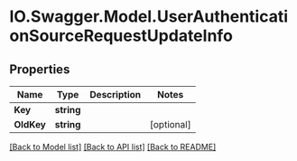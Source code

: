 # IO.Swagger.Model.UserAuthenticationSourceRequestUpdateInfo
## Properties

Name | Type | Description | Notes
------------ | ------------- | ------------- | -------------
**Key** | **string** |  | 
**OldKey** | **string** |  | [optional] 

[[Back to Model list]](../README.md#documentation-for-models) [[Back to API list]](../README.md#documentation-for-api-endpoints) [[Back to README]](../README.md)


